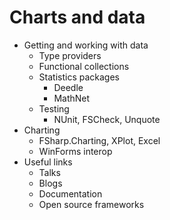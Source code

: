 # Charts and data

- Getting and working with data
  - Type providers
  - Functional collections
  - Statistics packages
    - Deedle
    - MathNet
  - Testing
    - NUnit, FSCheck, Unquote
- Charting
  - FSharp.Charting, XPlot, Excel
  - WinForms interop
- Useful links
  - Talks
  - Blogs
  - Documentation
  - Open source frameworks
